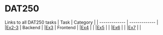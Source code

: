 # DAT250
Links to all DAT250 tasks
| Task                                                  | Category      |
| -------------                                         | ------------- |
|[Ex2-3](https://github.com/KaroGil/DAT250-ex2-3)       | Backend       |
|[Ex3](https://github.com/KaroGil/DAT250-A3)            | Frontend      |
|[Ex4](https://github.com/KaroGil/dat250-jpa-tutorial)  |               |
|[Ex5](https://github.com/KaroGil/DAT250---Ex5)         |               |
|[Ex6](https://github.com/KaroGil/DAT250---ex6)         |               |
|[Ex7](https://github.com/KaroGil/DAT250-expass7)       |               |
